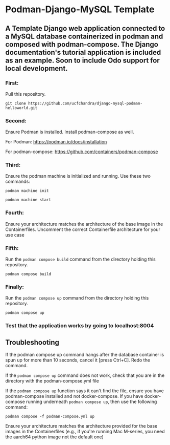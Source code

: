 # Podman-Django-MySQL Template

## A Template Django web application connected to a MySQL database containerized in podman and composed with podman-compose. The Django documentation's tutorial application is included as an example. Soon to include Odo support for local development. 

### First:
Pull this repository.

`git clone https://github.com/ucfchandra/django-mysql-podman-helloworld.git`

### Second:
Ensure Podman is installed. Install podman-compose as well.

For Podman:
https://podman.io/docs/installation

For podman-compose:
https://github.com/containers/podman-compose

### Third:
Ensure the podman machine is initialized and running. Use these two commands:

`podman machine init`

`podman machine start`

### Fourth:
Ensure your architecture matches the architecture of the base image in the Containerfiles. Uncomment the correct Containerfile architecture for your use case

### Fifth:
Run the `podman compose build` command from the directory holding this repository. 

`podman compose build`

### Finally:
Run the `podman compose up` command from the directory holding this repository.

`podman compose up`

### Test that the application works by going to localhost:8004

## Troubleshooting

If the podman compose up command hangs after the database container is spun up for more than 10 seconds, cancel it [press Ctrl+C]. Redo the command. 

If the `podman compose up` command does not work, check that you are in the directory with the podman-compose.yml file

If the `podman compose up` function says it can't find the file, ensure you have podman-compose installed and not docker-compose. If you have docker-compose running underneath `podman compose up`, then use the following command:

`podman compose -f podman-compose.yml up`

Ensure your architecture matches the architecture provided for the base images in the Containerfiles (e.g., if you're running Mac M-series, you need the aarch64 python image not the default one)

